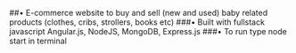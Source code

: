 ##• E-commerce website to buy and sell (new and used) baby related products (clothes, cribs, strollers, books etc)
###• Built with fullstack javascript Angular.js, NodeJS, MongoDB, Express.js
###• To run type node start in terminal
